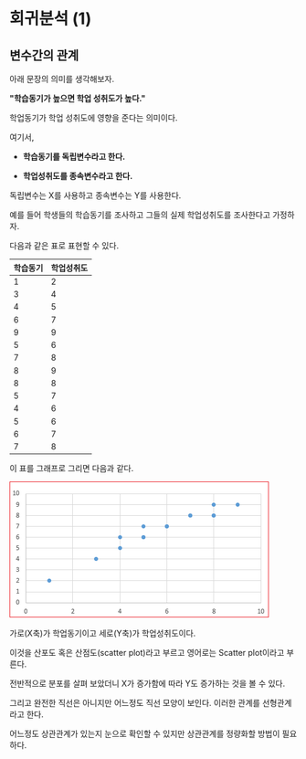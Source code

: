 # 회귀분석 (1)

## 변수간의 관계

아래 문장의 의미를 생각해보자. 

**"학습동기가 높으면 학업 성취도가 높다."**

학업동기가 학업 성취도에 영향을 준다는 의미이다. 

여기서, 

* **학습동기를 독립변수라고 한다.**

* **학업성취도를 종속변수라고 한다.**

독립변수는 X를 사용하고 종속변수는 Y를 사용한다. 


예를 들어 학생들의 학습동기를 조사하고 그들의 실제 학업성취도를 조사한다고 가정하자. 

다음과 같은 표로 표현할 수 있다. 


|	학습동기	|	학업성취도	|
|--|--|
|	1	|	2	|
|	3	|	4	|
|	4	|	5	|
|	6	|	7	|
|	9	|	9	|
|	5	|	6	|
|	7	|	8	|
|	8	|	9	|
|	8	|	8	|
|	5	|	7	|
|	4	|	6	|
|	5	|	6	|
|	6	|	7	|
|	7	|	8	|


이 표를 그래프로 그리면 다음과 같다. 

![](../.gitbook/assets/regress/regress01.png)


가로(X축)가 학업동기이고 세로(Y축)가 학업성취도이다. 

이것을 산포도 혹은 산점도(scatter plot)라고 부르고 영어로는 Scatter plot이라고 부른다. 

전반적으로 분포를 살펴 보았더니 X가 증가함에 따라 Y도 증가하는 것을 볼 수 있다. 

그리고 완전한 직선은 아니지만 어느정도 직선 모양이 보인다. 이러한 관계를 선형관계라고 한다. 


어느정도 상관관계가 있는지 눈으로 확인할 수 있지만 상관관계를 정량화할 방법이 필요하다. 